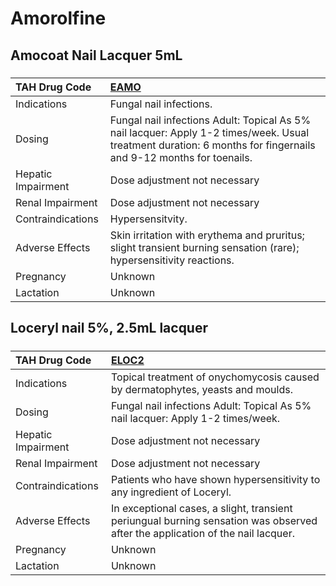 # Amorolfine

## Amocoat Nail Lacquer 5mL

##### 

| TAH Drug Code      | [EAMO](https://www.tahsda.org.tw/drugs/hissearch.php?drug_code=EAMO)                                                                                             |
|:-------------------|:-----------------------------------------------------------------------------------------------------------------------------------------------------------------|
| Indications        | Fungal nail infections.                                                                                                                                          |
| Dosing             | Fungal nail infections Adult: Topical As 5% nail lacquer: Apply 1-2 times/week. Usual treatment duration: 6 months for fingernails and 9-12 months for toenails. |
| Hepatic Impairment | Dose adjustment not necessary                                                                                                                                    |
| Renal Impairment   | Dose adjustment not necessary                                                                                                                                    |
| Contraindications  | Hypersensitvity.                                                                                                                                                 |
| Adverse Effects    | Skin irritation with erythema and pruritus; slight transient burning sensation (rare); hypersensitivity reactions.                                               |
| Pregnancy          | Unknown                                                                                                                                                          |
| Lactation          | Unknown                                                                                                                                                          |

## Loceryl nail 5%, 2.5mL lacquer

##### 

| TAH Drug Code      | [ELOC2](https://www.tahsda.org.tw/drugs/hissearch.php?drug_code=ELOC2)                                                         |
|:-------------------|:-------------------------------------------------------------------------------------------------------------------------------|
| Indications        | Topical treatment of onychomycosis caused by dermatophytes, yeasts and moulds.                                                 |
| Dosing             | Fungal nail infections Adult: Topical As 5% nail lacquer: Apply 1-2 times/week.                                                |
| Hepatic Impairment | Dose adjustment not necessary                                                                                                  |
| Renal Impairment   | Dose adjustment not necessary                                                                                                  |
| Contraindications  | Patients who have shown hypersensitivity to any ingredient of Loceryl.                                                         |
| Adverse Effects    | In exceptional cases, a slight, transient periungual burning sensation was observed after the application of the nail lacquer. |
| Pregnancy          | Unknown                                                                                                                        |
| Lactation          | Unknown                                                                                                                        |

